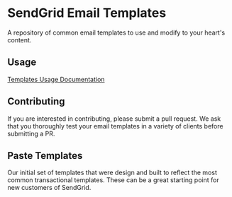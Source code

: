 # SendGrid Email Templates

A repository of common email templates to use and modify to your heart's content.

## Usage
[Templates Usage Documentation](https://github.com/sendgrid/email-templates/blob/master/USAGE.md)

## Contributing
If you are interested in contributing, please submit a pull request. We ask that you thoroughly test your email templates in a variety of clients before submitting a PR.

## Paste Templates
Our initial set of templates that were design and built to reflect the most common transactional templates. These can be a great starting point for new customers of SendGrid.
